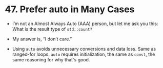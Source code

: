 # 47. Prefer auto in Many Cases

- I’m not an Almost Always Auto (AAA) person, but let me ask you this: What is the result type of `std::count?`
- My answer is, “I don’t care.” 

- Using `auto` avoids unnecessary conversions and data loss. Same as ranged-for loops. `auto` requires initialization, the same as `const`, the same reasoning for why that's good.
